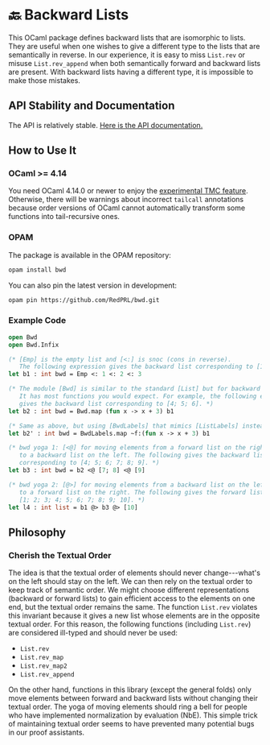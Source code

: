 # 🔙 Backward Lists

This OCaml package defines backward lists that are isomorphic to lists.
They are useful when one wishes to give a different type to the lists that are semantically in reverse.
In our experience, it is easy to miss `List.rev` or misuse `List.rev_append` when both semantically forward and backward lists are present.
With backward lists having a different type, it is impossible to make those mistakes.

## API Stability and Documentation

The API is relatively stable. [Here is the API documentation.](https://redprl.org/ocaml-bwd/bwd/Bwd/)

## How to Use It

### OCaml >= 4.14

You need OCaml 4.14.0 or newer to enjoy the [experimental TMC feature](https://www.ocaml.org/manual/tail_mod_cons.html). Otherwise, there will be warnings about incorrect `tailcall` annotations because order versions of OCaml cannot automatically transform some functions into tail-recursive ones.

### OPAM

The package is available in the OPAM repository:

```sh
opam install bwd
```

You can also pin the latest version in development:

```sh
opam pin https://github.com/RedPRL/bwd.git
```

### Example Code

```ocaml
open Bwd
open Bwd.Infix

(* [Emp] is the empty list and [<:] is snoc (cons in reverse).
   The following expression gives the backward list corresponding to [1; 2; 3]. *)
let b1 : int bwd = Emp <: 1 <: 2 <: 3

(* The module [Bwd] is similar to the standard [List] but for backward lists.
   It has most functions you would expect. For example, the following expression
   gives the backward list corresponding to [4; 5; 6]. *)
let b2 : int bwd = Bwd.map (fun x -> x + 3) b1

(* Same as above, but using [BwdLabels] that mimics [ListLabels] instead. *)
let b2' : int bwd = BwdLabels.map ~f:(fun x -> x + 3) b1

(* bwd yoga 1: [<@] for moving elements from a forward list on the right
   to a backward list on the left. The following gives the backward list
   corresponding to [4; 5; 6; 7; 8; 9]. *)
let b3 : int bwd = b2 <@ [7; 8] <@ [9]

(* bwd yoga 2: [@>] for moving elements from a backward list on the left
   to a forward list on the right. The following gives the forward list
   [1; 2; 3; 4; 5; 6; 7; 8; 9; 10]. *)
let l4 : int list = b1 @> b3 @> [10]
```

## Philosophy

### Cherish the Textual Order

The idea is that the textual order of elements should never change---what's on the left should stay on the left. We can then rely on the textual order to keep track of semantic order. We might choose different representations (backward or forward lists) to gain efficient access to the elements on one end, but the textual order remains the same. The function `List.rev` violates this invariant because it gives a new list whose elements are in the opposite textual order. For this reason, the following functions (including `List.rev`) are considered ill-typed and should never be used:

- `List.rev`
- `List.rev_map`
- `List.rev_map2`
- `List.rev_append`

On the other hand, functions in this library (except the general folds) only move elements between forward and backward lists without changing their textual order. The yoga of moving elements should ring a bell for people who have implemented normalization by evaluation (NbE). This simple trick of maintaining textual order seems to have prevented many potential bugs in our proof assistants.
